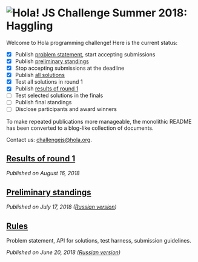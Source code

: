 # <img src=https://hola.org/img/logo.png alt="Hola!"> JS Challenge Summer 2018: Haggling

Welcome to Hola programming challenge! Here is the current status:

- [x] Publish [problem statement](blog/01-rules.md), start accepting submissions
- [x] Publish [preliminary standings](blog/02-preliminary-standings-2018-07-17.md)
- [x] Stop accepting submissions at the deadline
- [x] Publish [all solutions](submissions)
- [x] Test all solutions in round 1
- [x] Publish [results of round 1](blog/03-round1-results.md)
- [ ] Test selected solutions in the finals
- [ ] Publish final standings
- [ ] Disclose participants and award winners

To make repeated publications more manageable, the monolithic README has been converted to a blog-like collection of documents.

Contact us: challengejs@hola.org.

## [Results of round 1](blog/03-round1-results.md)

*Published on August 16, 2018*

## [Preliminary standings](blog/02-preliminary-standings-2018-07-17.md)

*Published on July 17, 2018 ([Russian version](https://habr.com/company/hola/blog/417645/))*

## [Rules](blog/01-rules.md)

Problem statement, API for solutions, test harness, submission guidelines.

*Published on June 20, 2018 ([Russian version](https://habr.com/company/hola/blog/414723/))*
